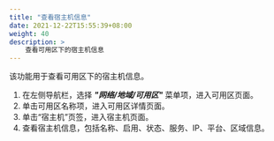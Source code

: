 ```yaml
---
title: "查看宿主机信息"
date: 2021-12-22T15:55:39+08:00
weight: 40
description: >
    查看可用区下的宿主机信息
---
```


该功能用于查看可用区下的宿主机信息。

1. 在左侧导航栏，选择 **_"网络/地域/可用区"_** 菜单项，进入可用区页面。
2. 单击可用区名称项，进入可用区详情页面。
2. 单击“宿主机”页签，进入宿主机页面。
3. 查看宿主机信息，包括名称、启用、状态、服务、IP、平台、区域信息。